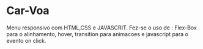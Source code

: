 # Car-Voa
Menu responsivo  com HTML,CSS e JAVASCRIT.
Fez-se o uso de : Flex-Box para o alinhamento, hover, transition para animacoes e javascript para o evento on click. 
